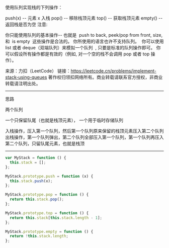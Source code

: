 使用队列实现栈的下列操作：

push(x) -- 元素 x 入栈
pop() -- 移除栈顶元素
top() -- 获取栈顶元素
empty() -- 返回栈是否为空
注意:

你只能使用队列的基本操作-- 也就是  push to back, peek/pop from front, size, 和  is empty  这些操作是合法的。
你所使用的语言也许不支持队列。  你可以使用 list 或者 deque（双端队列）来模拟一个队列  , 只要是标准的队列操作即可。
你可以假设所有操作都是有效的（例如, 对一个空的栈不会调用 pop 或者 top 操作）。

来源：力扣（LeetCode）
链接：https://leetcode.cn/problems/implement-stack-using-queues
著作权归领扣网络所有。商业转载请联系官方授权，非商业转载请注明出处。

---

思路

两个队列

一个只保留队尾（也就是栈顶元素），
一个用于临时存储队列

入栈操作，压入第一个队列，然后第一个队列原来保留的栈顶元素压入第二个队列
出栈操作，第一个队列弹出，第二个队列全部压入第一个队列，第一个队列再压入第二个队列，只留队尾元素，也就是栈顶

---

```javascript
var MyStack = function () {
  this.stack = [];
};

MyStack.prototype.push = function (x) {
  this.stack.push(x);
};

MyStack.prototype.pop = function () {
  return this.stack.pop();
};

MyStack.prototype.top = function () {
  return this.stack[this.stack.length - 1];
};

MyStack.prototype.empty = function () {
  return !this.stack.length;
};
```
